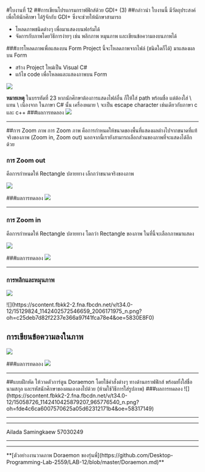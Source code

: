 #ใบงานที่ 12
##การเขียนโปรแกรมกราฟฟิกส์ด้วย GDI+ (3)
##กล่าวนำ
ใบงานนี้ มีวัตถุประสงค์ เพื่อให้นักศึกษา ได้รู้จักกับ GDI+ ซึ่งจะช่วยให้นักษาสามารถ
* โหลดภาพชนิดต่างๆ เพื่อมาแสดงบนฟอร์มได้
* จัดการกับภาพโดยวิธีการง่ายๆ เช่น พลิกภาพ หมุนภาพ และเขียนข้อความลงบนภาพได้

###การโหลดภาพเพื่อแสดงบน Form
Project นี้จะโหลดภาพจากไฟล์ (ชนิดใดก็ได้) มาแสดงผลบน Form 
* สร้าง Project ใหม่เป็น Visual C#
* แก้ไข code เพื่อโหลดและแสดงภาพบน Form 
</p align = "center">
<img src="https://github.com/Desktop-Programming-Lab-2559/LAB-12/blob/master/imgs/lab12-1.png">
</p> 

**หมายเหตุ** ในบรรทัดที่ 23 หากนักศึกษาต้องการแสดงไฟล์อื่น ก็ให้ใส่ path พร้อมชื่อ แต่ต้องใส่ \\ แทน \ เนื่องจาก ในภาษา C# นั้น เครื่องหมาย \ จะเป็น escape character เช่นเดียวกับภาษา c และ c++
###ผลการทดลอง
![](https://scontent.fbkk2-3.fna.fbcdn.net/v/t34.0-12/15139374_1142402579213325_386260577_n.png?oh=d4d5477f53953cc2afdcce69e51a18da&oe=58313A4B)
<hr>

##การ Zoom ภาพ
การ Zoom ภาพ คือการกำหนดให้ขนาดของพื้นที่แสดงผลต่างไปจากขนาดที่แท้จริงของภาพ (Zoom in, Zoom out) นอกจากนี้เรายังสามารถเลือกส่วนของภาพที่จะแสดงได้อีกด้วย

### การ Zoom out  
คือการกำหนดให้ Rectangle ปลายทาง เล็กกว่าขนาดจริงของภาพ
 </p align = "center">
<img src="https://github.com/Desktop-Programming-Lab-2559/LAB-12/blob/master/imgs/lab12-2.png">
</p> 

###ผลการทดลอง
![](https://scontent.fbkk2-3.fna.fbcdn.net/v/t34.0-12/15134443_1142402555879994_1208909059_n.png?oh=db282793ed25bde5fdae9bb225f67766&oe=583100E0)
<hr>

### การ Zoom in  
คือการกำหนดให้ Rectangle ปลายทาง โตกว่า Rectangle ของภาพ ในที่นี้จะเลือกภาพมาแสดง
 
</p align = "center">
<img src="https://github.com/Desktop-Programming-Lab-2559/LAB-12/blob/master/imgs/lab12-3.png">
</p> 

###ผลการทดลอง
![](https://scontent.fbkk2-2.fna.fbcdn.net/v/t34.0-12/15086282_1142402569213326_1564139677_n.png?oh=bfb802801be00b163fa44f9ee4502e69&oe=58313046)
<hr>

### การพลิกและหมุนภาพ
 </p align = "center">
<img src="https://github.com/Desktop-Programming-Lab-2559/LAB-12/blob/master/imgs/lab12-4.png">
</p> 
![](https://scontent.fbkk2-2.fna.fbcdn.net/v/t34.0-12/15129824_1142402572546659_2006171975_n.png?oh=c25deb7d82f2237e366a97f41fca78e4&oe=5830E8F0)

## การเขียนข้อความลงในภาพ
 </p align = "center">
<img src="https://github.com/Desktop-Programming-Lab-2559/LAB-12/blob/master/imgs/lab12-5.png">
</p> 

###ผลการทดลอง
![](https://scontent.fbkk2-2.fna.fbcdn.net/v/t34.0-12/15151068_1142402575879992_589378849_n.png?oh=1e79fbd4f815d0e57444c2002bb9c9ae&oe=58311E0D)
<hr>
##แบบฝึกหัด
ให้วาดตัวการ์ตูน Doraemon โดยใช้คำสั่งต่างๆ ทางด้านกราฟฟิกส์ พร้อมทั้งใส่ชื่อ นามสกุล และรหัสนักศึกษาของตนเองลงไปด้วย (ห้ามใช้วิธีการใส่รูปภาพ)
###ผลการทดลอง
![](https://scontent.fbkk2-2.fna.fbcdn.net/v/t34.0-12/15058726_1142410425879207_965776540_n.png?oh=fde4c6ca6007570625a05d62312171b4&oe=58317149)
<hr>
<hr>
Ailada Samingkaew 57030249
<hr>
<hr>
**[ตัวอย่างงานวาดภาพ Doraemon ของรุ่นพี่](https://github.com/Desktop-Programming-Lab-2559/LAB-12/blob/master/Doraemon.md)**

